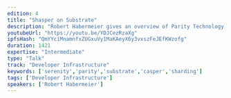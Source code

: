 ```yaml
---
edition: 4
title: "Shasper on Substrate"
description: "Robert Habermeier gives an overview of Parity Technology's work on Serenity."
youtubeUrl: "https://youtu.be/YDJCezRzaXg"
ipfsHash: "QmYYciMnamnfxZUGxuVy1MaKAeyX6y3vxszFeJEfKWzofg"
duration: 1421
expertise: "Intermediate"
type: "Talk"
track: "Developer Infrastructure"
keywords: ['serenity','parity','substrate','casper','sharding']
tags: ['Developer Infrastructure']
speakers: ['Robert Habermeier']
---
```


